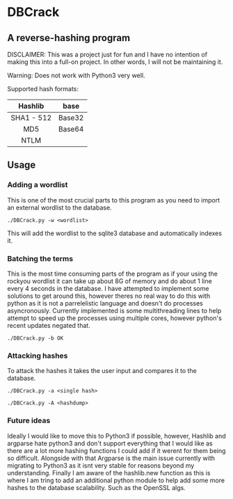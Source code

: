 # DBCrack

## A reverse-hashing program

DISCLAIMER: This was a project just for fun and I have no intention of making this into a full-on project. In other words, I will not be maintaining it.

Warning: Does not work with Python3 very well.

Supported hash formats:

|Hashlib	|base	|
|:-------------:|:-----:|
|SHA1 - 512	|Base32 |
|MD5		|Base64 |
|NTLM		|       |


## Usage

### Adding a wordlist

This is one of the most crucial parts to this program as you need to import an external wordlist to the database.

`./DBCrack.py -w <wordlist>`

This will add the wordlist to the sqlite3 database and automatically indexes it.

### Batching the terms

This is the most time consuming parts of the program as if your using the rockyou wordlist it can take up about 8G of memory and do about 1 line every 4 seconds in the database.
I have attempted to implement some solutions to get around this, however theres no real way to do this with python as it is not a parrelelistic language and doesn't do processes asyncronously.
Currently implemented is some multithreading lines to help attempt to speed up the processes using multiple cores, however python's recent updates negated that.

`./DBCrack.py -b OK`

### Attacking hashes

To attack the hashes it takes the user input and compares it to the database.

`./DBCrack.py -a <single hash>`

`./DBCrack.py -A <hashdump>`

### Future ideas

Ideally I would like to move this to Python3 if possible, however, Hashlib and argparse hate python3 and don't support everything that I would like as there are a lot more hashing functions I could add if it werent for them being so difficult.
Alongside with that Argparse is the main issue currently with migrating to Python3 as it isnt very stable for reasons beyond my understanding. 
Finally I am aware of the hashlib.new function as this is where I am tring to add an additional python module to help add some more hashes to the database scalability. Such as the OpenSSL algs. 

